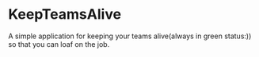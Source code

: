 # KeepTeamsAlive

A simple application for keeping your teams alive(always in green status:)) so that you can loaf on the job.

